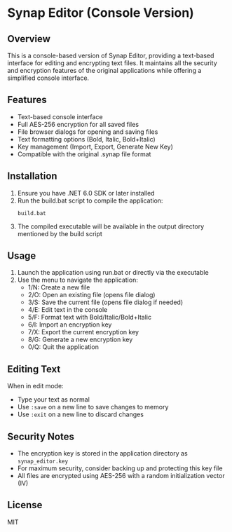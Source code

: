 # Synap Editor (Console Version)

## Overview

This is a console-based version of Synap Editor, providing a text-based interface for editing and encrypting text files. It maintains all the security and encryption features of the original applications while offering a simplified console interface.

## Features

- Text-based console interface
- Full AES-256 encryption for all saved files
- File browser dialogs for opening and saving files
- Text formatting options (Bold, Italic, Bold+Italic)
- Key management (Import, Export, Generate New Key)
- Compatible with the original .synap file format

## Installation

1. Ensure you have .NET 6.0 SDK or later installed
2. Run the build.bat script to compile the application:
   ```
   build.bat
   ```
3. The compiled executable will be available in the output directory mentioned by the build script

## Usage

1. Launch the application using run.bat or directly via the executable
2. Use the menu to navigate the application:
   - 1/N: Create a new file
   - 2/O: Open an existing file (opens file dialog)
   - 3/S: Save the current file (opens file dialog if needed)
   - 4/E: Edit text in the console
   - 5/F: Format text with Bold/Italic/Bold+Italic
   - 6/I: Import an encryption key
   - 7/X: Export the current encryption key
   - 8/G: Generate a new encryption key
   - 0/Q: Quit the application

## Editing Text

When in edit mode:
- Type your text as normal
- Use `:save` on a new line to save changes to memory
- Use `:exit` on a new line to discard changes

## Security Notes

- The encryption key is stored in the application directory as `synap_editor.key`
- For maximum security, consider backing up and protecting this key file
- All files are encrypted using AES-256 with a random initialization vector (IV)

## License

MIT 